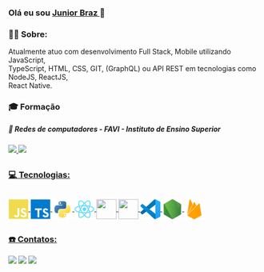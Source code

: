 ### Olá eu sou <a href="https://www.linkedin.com/in/jose-braz-junior/" > Junior Braz </a>👋

<h3 align="left"> 🧑‍💻 Sobre: </h3>
<p>
 Atualmente atuo com desenvolvimento Full Stack, Mobile utilizando JavaScript, </br>
  TypeScript, HTML, CSS, GIT, (GraphQL) ou API REST em tecnologias como NodeJS, ReactJS,</br>
  React Native. 
</p>


<h3 align="left"> 🎓 Formação </h3>

  <h5 align="left">
    🚀 Redes de computadores  - FAVI - Instituto de Ensino Superior
  </h5>

<div>
  <a href="https://github.com/juniorbraz93">
  <img height="180em" src="https://github-readme-stats.vercel.app/api?username=juniorbraz93&show_icons=true&theme=tokyonight&include_all_commits=true&count_private=true"/>
  <img height="180em" src="https://github-readme-stats.vercel.app/api/top-langs/?username=juniorbraz93&layout=compact&langs_count=7&theme=tokyonight"/>
</div> 
 
 ## <h3 align="left"> 💻 Tecnologias: </h3>
  
  <div style="display: inline_block"><br>
  <img align="center"  height="40" width="40" src="https://raw.githubusercontent.com/devicons/devicon/master/icons/javascript/javascript-plain.svg">
  <img align="center" height="40" width="40" src="https://raw.githubusercontent.com/devicons/devicon/master/icons/typescript/typescript-plain.svg">
  <img align="center"  height="40" width="40" src="https://raw.githubusercontent.com/devicons/devicon/master/icons/python/python-original.svg">
  <img align="center"  height="40" width="40" src="https://raw.githubusercontent.com/devicons/devicon/master/icons/react/react-original.svg">
  <img align="center"  height="40" width="40" src="https://cdn.jsdelivr.net/gh/devicons/devicon/icons/html5/html5-original-wordmark.svg" />
  <img align="center"  height="40" width="40" src="https://cdn.jsdelivr.net/gh/devicons/devicon/icons/css3/css3-original-wordmark.svg" />
  <img align="center"  height="40" width="40" src="https://github.com/devicons/devicon/blob/master/icons/vscode/vscode-original.svg">
  <img align="center"  height="40" width="40" src="https://github.com/devicons/devicon/blob/master/icons/nodejs/nodejs-original.svg">
  <img align="center"  height="40" width="40" src="https://github.com/devicons/devicon/blob/master/icons/firebase/firebase-plain.svg">

 ## <h3 align="left"> ☎️ Contatos: </h3>
    
 <div>
  <a href="https://www.linkedin.com/in/jose-braz-junior/" target="_blank"><img src="https://img.shields.io/badge/-LinkedIn-%230077B5?style=for-the-badge&logo=linkedin&logoColor=white" target="_blank"></a>    
  <a href = "https://wa.me/5527997013168"><img src="https://img.shields.io/badge/WhatsApp-25D366?style=for-the-badge&logo=whatsapp&logoColor=white" target="_blank"></a>      
  <a href = "mailto:jbrazjr.es@gmail.com"><img src="https://img.shields.io/badge/-Gmail-%23333?style=for-the-badge&logo=gmail&logoColor=white" target="_blank"></a>
  </div>  

<!-- https://www.linkedin.com/in/jose-braz-junior/"  -->

<!-- https://wa.me/5527999040472 -->
       
</div>
